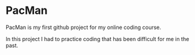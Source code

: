 # PacMan

PacMan is my first github project for my online coding course.

In this project I had to practice coding that has been difficult for me in the past. 




